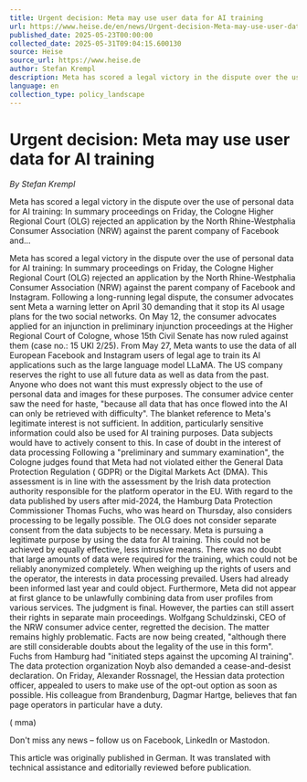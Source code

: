 ```yaml
---
title: Urgent decision: Meta may use user data for AI training
url: https://www.heise.de/en/news/Urgent-decision-Meta-may-use-user-data-for-AI-training-10395290.html
published_date: 2025-05-23T00:00:00
collected_date: 2025-05-31T09:04:15.600130
source: Heise
source_url: https://www.heise.de
author: Stefan Krempl
description: Meta has scored a legal victory in the dispute over the use of personal data for AI training: In summary proceedings on Friday, the Cologne Higher Regional Court (OLG) rejected an application by the North Rhine-Westphalia Consumer Association (NRW) against the parent company of Facebook and...
language: en
collection_type: policy_landscape
---
```


# Urgent decision: Meta may use user data for AI training

*By Stefan Krempl*

Meta has scored a legal victory in the dispute over the use of personal data for AI training: In summary proceedings on Friday, the Cologne Higher Regional Court (OLG) rejected an application by the North Rhine-Westphalia Consumer Association (NRW) against the parent company of Facebook and...

Meta has scored a legal victory in the dispute over the use of personal data for AI training: In summary proceedings on Friday, the Cologne Higher Regional Court (OLG) rejected an application by the North Rhine-Westphalia Consumer Association (NRW) against the parent company of Facebook and Instagram. Following a long-running legal dispute, the consumer advocates sent Meta a warning letter on April 30 demanding that it stop its AI usage plans for the two social networks. On May 12, the consumer advocates applied for an injunction in preliminary injunction proceedings at the Higher Regional Court of Cologne, whose 15th Civil Senate has now ruled against them (case no.: 15 UKl 2/25). 
 From May 27, Meta wants to use the data of all European Facebook and Instagram users of legal age to train its AI applications such as the large language model LLaMA. The US company reserves the right to use all future data as well as data from the past. Anyone who does not want this must expressly object to the use of personal data and images for these purposes. 
 The consumer advice center saw the need for haste, "because all data that has once flowed into the AI can only be retrieved with difficulty". The blanket reference to Meta's legitimate interest is not sufficient. In addition, particularly sensitive information could also be used for AI training purposes. Data subjects would have to actively consent to this. 
 In case of doubt in the interest of data processing 
 Following a "preliminary and summary examination", the Cologne judges found that Meta had not violated either the General Data Protection Regulation ( GDPR) or the Digital Markets Act (DMA). This assessment is in line with the assessment by the Irish data protection authority responsible for the platform operator in the EU. With regard to the data published by users after mid-2024, the Hamburg Data Protection Commissioner Thomas Fuchs, who was heard on Thursday, also considers processing to be legally possible. 
 The OLG does not consider separate consent from the data subjects to be necessary. Meta is pursuing a legitimate purpose by using the data for AI training. This could not be achieved by equally effective, less intrusive means. There was no doubt that large amounts of data were required for the training, which could not be reliably anonymized completely. When weighing up the rights of users and the operator, the interests in data processing prevailed. Users had already been informed last year and could object. Furthermore, Meta did not appear at first glance to be unlawfully combining data from user profiles from various services. 
 The judgment is final. However, the parties can still assert their rights in separate main proceedings. Wolfgang Schuldzinski, CEO of the NRW consumer advice center, regretted the decision. The matter remains highly problematic. Facts are now being created, "although there are still considerable doubts about the legality of the use in this form". Fuchs from Hamburg had "initiated steps against the upcoming AI training". The data protection organization Noyb also demanded a cease-and-desist declaration. On Friday, Alexander Rossnagel, the Hessian data protection officer, appealed to users to make use of the opt-out option as soon as possible. His colleague from Brandenburg, Dagmar Hartge, believes that fan page operators in particular have a duty. 
 
 ( mma)

Don't miss any news – follow us on
 Facebook,
 LinkedIn or
 Mastodon.

This article was originally published in
 German.
It was translated with technical assistance and editorially reviewed before publication.